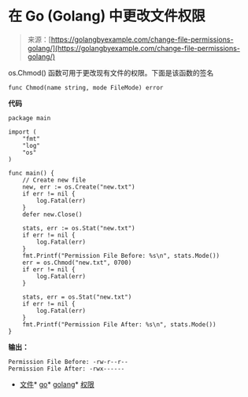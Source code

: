 <!--yml

分类：未分类

日期：2024-10-13 06:17:32

-->

# 在 Go (Golang) 中更改文件权限

> 来源：[https://golangbyexample.com/change-file-permissions-golang/](https://golangbyexample.com/change-file-permissions-golang/)

os.Chmod() 函数可用于更改现有文件的权限。下面是该函数的签名

```
func Chmod(name string, mode FileMode) error
```

**代码**

```
package main

import (
    "fmt"
    "log"
    "os"
)

func main() {
    // Create new file
    new, err := os.Create("new.txt")
    if err != nil {
        log.Fatal(err)
    }
    defer new.Close()

    stats, err := os.Stat("new.txt")
    if err != nil {
        log.Fatal(err)
    }
    fmt.Printf("Permission File Before: %s\n", stats.Mode())
    err = os.Chmod("new.txt", 0700)
    if err != nil {
        log.Fatal(err)
    }

    stats, err = os.Stat("new.txt")
    if err != nil {
        log.Fatal(err)
    }
    fmt.Printf("Permission File After: %s\n", stats.Mode())
}
```

**输出：**

```
Permission File Before: -rw-r--r--
Permission File After: -rwx------
```

+   [文件](https://golangbyexample.com/tag/file/)*   [go](https://golangbyexample.com/tag/go/)*   [golang](https://golangbyexample.com/tag/golang/)*   [权限](https://golangbyexample.com/tag/permissions/)
